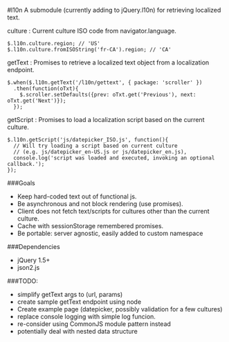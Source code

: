 #l10n
A submodule (currently adding to jQuery.l10n) for retrieving localized text.

culture : Current culture ISO code from navigator.language.
    
    $.l10n.culture.region; // 'US'
    $.l10n.culture.fromISOString('fr-CA').region; // 'CA'
    
getText : Promises to retrieve a localized text object from a localization endpoint.

    $.when($.l10n.getText('/l10n/gettext', { package: 'scroller' }) 
      .then(function(oTxt){
        $.scroller.setDefaults({prev: oTxt.get('Previous'), next: oTxt.get('Next')});
      });

getScript : Promises to load a localization script based on the current culture.

    $.l10n.getScript('js/datepicker_ISO.js', function(){
      // Will try loading a script based on current culture 
      // (e.g. js/datepicker_en-US.js or js/datepicker_en.js),
      console.log('script was loaded and executed, invoking an optional callback.');
    });

###Goals

* Keep hard-coded text out of functional js.
* Be asynchronous and not block rendering (use promises).
* Client does not fetch text/scripts for cultures other than the current culture.
* Cache with sessionStorage remembered promises.
* Be portable: server agnostic, easily added to custom namespace

###Dependencies

* jQuery 1.5+
* json2.js

###TODO:

* simplify getText args to (url, params)
* create sample getText endpoint using node
* Create example page (datepicker, possibly validation for a few cultures)
* replace console logging with simple log funcion.
* re-consider using CommonJS module pattern instead
* potentially deal with nested data structure